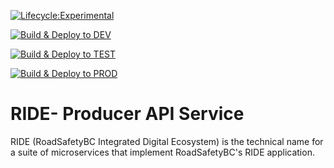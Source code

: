 [![Lifecycle:Experimental](https://img.shields.io/badge/Lifecycle-Experimental-339999)](<Redirect-URL>)  

[![Build & Deploy to DEV](https://github.com/bcgov/rsbc-ride-producer-api/actions/workflows/build_push_pr_onopen_devdeploy.yml/badge.svg?branch=release%2F1_1)](https://github.com/bcgov/rsbc-ride-producer-api/actions/workflows/build_push_pr_onopen_devdeploy.yml)  

[![Build & Deploy to TEST](https://github.com/bcgov/rsbc-ride-producer-api/actions/workflows/build_push_pr_onopen_testdeploy.yml/badge.svg)](https://github.com/bcgov/rsbc-ride-producer-api/actions/workflows/build_push_pr_onopen_testdeploy.yml)  

[![Build & Deploy to PROD](https://github.com/bcgov/rsbc-ride-producer-api/actions/workflows/build_push_pr_onopen_proddeploy.yml/badge.svg)](https://github.com/bcgov/rsbc-ride-producer-api/actions/workflows/build_push_pr_onopen_proddeploy.yml)

# RIDE- Producer API Service

RIDE (RoadSafetyBC Integrated Digital Ecosystem) is the technical name for a suite of microservices that implement RoadSafetyBC's RIDE application.    
